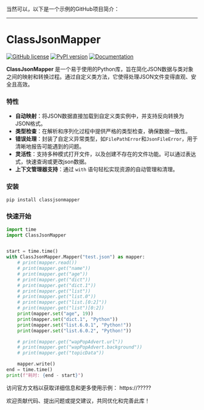 当然可以，以下是一个示例的GitHub项目简介：

---

# ClassJsonMapper

[![GitHub license](https://img.shields.io/github/license/pymili/ClassJsonMapper)](LICENSE)
[![PyPI version](https://img.shields.io/pypi/v/classjsonmapper)](https://pypi.org/project/classjsonmapper/)
[![Documentation](https://readthedocs.org/projects/classjsonmapper/badge/?version=latest)](https://classjsonmapper.readthedocs.io/en/latest/)

**ClassJsonMapper** 是一个易于使用的Python库，旨在简化JSON数据与类对象之间的映射和转换过程。通过自定义类方法，它使得处理JSON文件变得直观、安全且高效。

### 特性
- **自动映射**：将JSON数据直接加载到自定义类实例中，并支持反向转换为JSON格式。
- **类型检查**：在解析和序列化过程中提供严格的类型检查，确保数据一致性。
- **错误处理**：封装了自定义异常类型，如`FilePathError`和`JsonFileError`，用于清晰地报告可能遇到的问题。
- **灵活性**：支持多种模式打开文件，以及创建不存在的文件功能。可以通过表达式，快速查询或更改json数据。
- **上下文管理器支持**：通过 `with` 语句轻松实现资源的自动管理和清理。

### 安装
```bash
pip install classjsonmapper
```

### 快速开始
```python
import time
import ClassJsonMapper


start = time.time()
with ClassJsonMapper.Mapper("test.json") as mapper:
    # print(mapper.read())
    # print(mapper.get("name"))
    # print(mapper.get("age"))
    # print(mapper.get("dict"))
    # print(mapper.get("dict.1"))
    # print(mapper.get("list"))
    # print(mapper.get("list.0"))
    # print(mapper.get("list.[0:2]"))
    # print(mapper.get("list")[0:2])
    print(mapper.set("age", 19))
    print(mapper.set("dict.1", "Python"))
    print(mapper.set("list.6.0.1", "Python!"))
    print(mapper.set("list.6.0.2", "Python!"))

    # print(mapper.get("wapPopAdvert.url"))
    # print(mapper.get("wapPopAdvert.background"))
    # print(mapper.get("topicData"))

    mapper.write()
end = time.time()
print(f"耗时: {end - start}")
```

访问官方文档以获取详细信息和更多使用示例：
https://?????

欢迎贡献代码、提出问题或提交建议，共同优化和完善此库！
